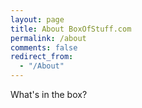 ```yaml
---
layout: page
title: About BoxOfStuff.com
permalink: /about
comments: false
redirect_from: 
  - "/About"
---
```


What's in the box?